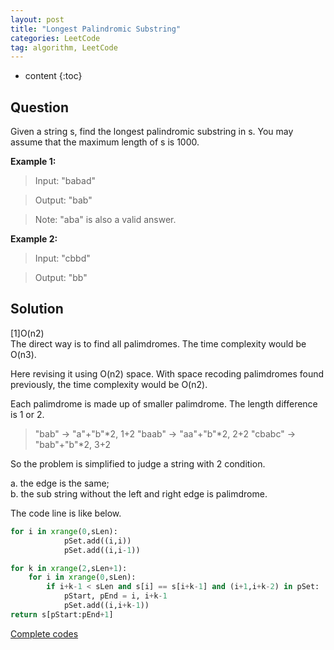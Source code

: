 ```yaml
---
layout: post
title: "Longest Palindromic Substring"
categories: LeetCode
tag: algorithm, LeetCode
---
```

 
* content
{:toc}

## Question  

Given a string s, find the longest palindromic substring in s. You may assume that the maximum length of s is 1000.  

**Example 1:**

>Input: "babad"  

>Output: "bab"  

>Note: "aba" is also a valid answer.  

**Example 2:**

>Input: "cbbd"  

>Output: "bb"  


## Solution

[1]O(n2)  
The direct way is to find all palimdromes. The time complexity would be O(n3).  

Here revising it using O(n2) space. With space recoding palimdromes found previously, the time complexity would be O(n2).  

Each palimdrome is made up of smaller palimdrome. The length difference is 1 or 2.  
> "bab" -> "a"+"b"*2, 1+2
> "baab" -> "aa"+"b"*2, 2+2
> "cbabc" -> "bab"+"b"*2, 3+2

So the problem is simplified to judge a string with 2 condition.  

a. the edge is the same;  
b. the sub string without the left and right edge is palimdrome.

The code line is like below.
```python
for i in xrange(0,sLen): 
            pSet.add((i,i))
            pSet.add((i,i-1))

for k in xrange(2,sLen+1):
    for i in xrange(0,sLen):
        if i+k-1 < sLen and s[i] == s[i+k-1] and (i+1,i+k-2) in pSet:
            pStart, pEnd = i, i+k-1
            pSet.add((i,i+k-1))
return s[pStart:pEnd+1]
```

  
[Complete codes](https://github.com/deniswu1202/LeetCode/blob/master/src/5_Longest_Palindromic_Substring.py)  


